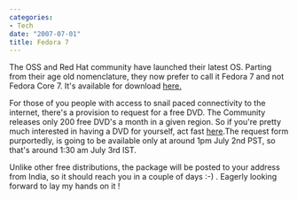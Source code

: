 ```yaml
---
categories:
- Tech
date: "2007-07-01"
title: Fedora 7
---
```


The OSS and Red Hat community have launched their latest OS. Parting from their age old nomenclature, they now prefer to call it Fedora 7 and not Fedora Core 7. It's available for download [here.](http://fedoraproject.org/get-fedora.html "Here")

For those of you people with access to snail paced connectivity to the internet, there's a provision to request for a free DVD. The Community releases only 200 free DVD's a month in a given region. So if you're pretty much interested in having a DVD for yourself, act fast [here](http://fedoraproject.org/wiki/Distribution/FreeMedia "Here").The request form purportedly, is going to be available only at around 1pm July 2nd PST, so that's around 1:30 am July 3rd IST.

Unlike other free distributions, the package will be posted to your address from India, so it should reach you in a couple of days :-) . Eagerly looking forward to lay my hands on it !
